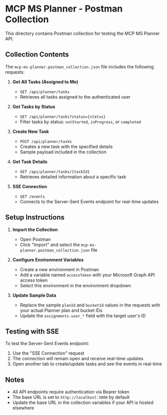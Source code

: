 # MCP MS Planner - Postman Collection

This directory contains Postman collection for testing the MCP MS Planner API.

## Collection Contents

The `mcp-ms-planner.postman_collection.json` file includes the following requests:

1. **Get All Tasks (Assigned to Me)**
   - `GET /api/planner/tasks`
   - Retrieves all tasks assigned to the authenticated user

2. **Get Tasks by Status**
   - `GET /api/planner/tasks?status={status}`
   - Filter tasks by status: `notStarted`, `inProgress`, or `completed`

3. **Create New Task**
   - `POST /api/planner/tasks`
   - Creates a new task with the specified details
   - Sample payload included in the collection

4. **Get Task Details**
   - `GET /api/planner/tasks/{taskId}`
   - Retrieves detailed information about a specific task

5. **SSE Connection**
   - `GET /events`
   - Connects to the Server-Sent Events endpoint for real-time updates

## Setup Instructions

1. **Import the Collection**
   - Open Postman
   - Click "Import" and select the `mcp-ms-planner.postman_collection.json` file

2. **Configure Environment Variables**
   - Create a new environment in Postman
   - Add a variable named `accessToken` with your Microsoft Graph API access token
   - Select this environment in the environment dropdown

3. **Update Sample Data**
   - Replace the sample `planId` and `bucketId` values in the requests with your actual Planner plan and bucket IDs
   - Update the `assignments.user_*` field with the target user's ID

## Testing with SSE

To test the Server-Sent Events endpoint:

1. Use the "SSE Connection" request
2. The connection will remain open and receive real-time updates
3. Open another tab to create/update tasks and see the events in real-time

## Notes

- All API endpoints require authentication via Bearer token
- The base URL is set to `http://localhost:3000` by default
- Update the base URL in the collection variables if your API is hosted elsewhere
